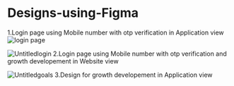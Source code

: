 # Designs-using-Figma
1.Login page using Mobile number with otp verification in Application view
![login page](https://github.com/Nainar-96/Designs-using-Figma/assets/142799371/57efc7f3-819c-4623-a57e-d9988b8013f6)

![Untitledlogin](https://github.com/Nainar-96/Designs-using-Figma/assets/142799371/684b16fa-b887-4800-af27-4704df501915)
2.Login page using Mobile number with otp verification and growth developement in Website view

![Untitledgoals](https://github.com/Nainar-96/Designs-using-Figma/assets/142799371/422aa7d4-efd9-428d-80b5-0399edb7d000)
3.Design for growth developement in Application view
